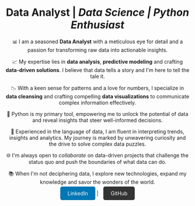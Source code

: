 <h1 align="center"><b>Data Analyst</b> | <i>Data Science | Python Enthusiast</i></h1>

<p align="center">
  📊 I am a seasoned <b>Data Analyst</b> with a meticulous eye for detail and a passion for transforming raw data into actionable insights.
</p>

<p align="center">
  📈 My expertise lies in <b>data analysis</b>, <b>predictive modeling</b> and crafting <b>data-driven solutions</b>. I believe that data tells a story and I'm here to tell the tale it.
</p>

<p align="center">
  📉 With a keen sense for patterns and a love for numbers, I specialize in <b>data cleansing</b> and crafting compelling <b>data visualizations</b> to communicate complex information effectively.
</p>

<p align="center">
  🚀 Python is my primary tool, empowering me to unlock the potential of data and reveal insights that steer well-informed decisions.
</p>

<p align="center">
  💼 Experienced in the language of data, I am fluent in interpreting trends, insights and analytics. My journey is marked by unwavering curiosity and the drive to solve complex data puzzles.
</p>

<p align="center">
  🌐 I'm always open to <i>collaborate</i> on data-driven projects that challenge the status quo and push the boundaries of what data can do.
</p>

<p align="center">
  📚 When I'm not deciphering data, I explore new technologies, expand my knowledge and savor the wonders of the world.
</p>

<p align="center">
  <a href="https://www.linkedin.com/in/mutahar-hussain" style="background-color: #0077B5; color: #fff; padding: 10px 20px; text-decoration: none; border-radius: 5px;">LinkedIn</a> | 
  <a href="https://github.com/mutahar-khokhar" style="background-color: #333; color: #fff; padding: 10px 20px; text-decoration: none; border-radius: 5px; margin-left: 10px;">GitHub</a>
</p>
